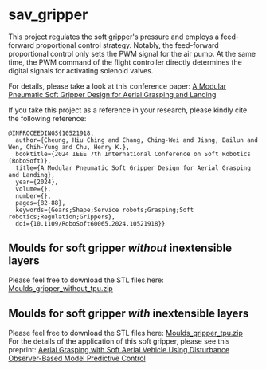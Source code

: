 # sav_gripper
This project regulates the soft gripper's pressure and employs a feed-forward proportional control strategy. Notably, the feed-forward proportional control only sets the PWM signal for the air pump. At the same time, the PWM command of the flight controller directly determines the digital signals for activating solenoid valves.

For details, please take a look at this conference paper: [A Modular Pneumatic Soft Gripper Design for Aerial Grasping and Landing](https://ieeexplore.ieee.org/abstract/document/10521918) 

If you take this project as a reference in your research, please kindly cite the following reference:
```
@INPROCEEDINGS{10521918,
  author={Cheung, Hiu Ching and Chang, Ching-Wei and Jiang, Bailun and Wen, Chih-Yung and Chu, Henry K.},
  booktitle={2024 IEEE 7th International Conference on Soft Robotics (RoboSoft)}, 
  title={A Modular Pneumatic Soft Gripper Design for Aerial Grasping and Landing}, 
  year={2024},
  volume={},
  number={},
  pages={82-88},
  keywords={Gears;Shape;Service robots;Grasping;Soft robotics;Regulation;Grippers},
  doi={10.1109/RoboSoft60065.2024.10521918}}
```

## Moulds for soft gripper *without* inextensible layers
Please feel free to download the STL files here: [Moulds_gripper_without_tpu.zip](https://github.com/Athenachc/sav_gripper/blob/main/Moulds_gripper_without_tpu.zip)

## Moulds for soft gripper *with* inextensible layers
Please feel free to download the STL files here: [Moulds_gripper_tpu.zip](https://github.com/Athenachc/sav_gripper/blob/main/Moulds_gripper_tpu.zip)  
For the details of the application of this soft gripper, please see this preprint: [Aerial Grasping with Soft Aerial Vehicle Using Disturbance Observer-Based Model Predictive Control
](https://arxiv.org/abs/2409.14115)
